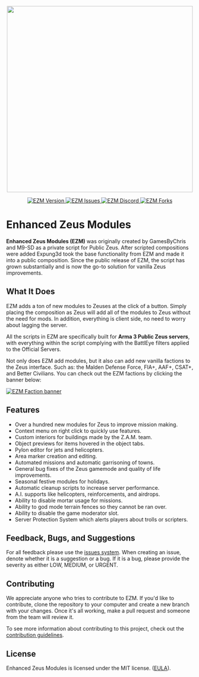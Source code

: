 
<p align="center">
    <img src="https://i.imgur.com/9an3mrd.png" width="500">
</p>

<p align="center">
    <a href="https://github.com/expung3d/Enhanced-Zeus-Modules/releases">
        <img src="https://img.shields.io/github/v/release/expung3d/Enhanced-Zeus-Modules?label=Version" alt="EZM Version" />
    </a>
    <a href="https://github.com/expung3d/Enhanced-Zeus-Modules/issues">
        <img src="https://img.shields.io/github/issues-raw/expung3d/Enhanced-Zeus-Modules?label=Issues" alt="EZM Issues" />
    </a>
    <a href="https://discord.gg/W4ew5HP">
        <img src="https://img.shields.io/discord/700228330959536190?color=7683D5&label=Discord&logo=What" alt="EZM Discord" />
    </a>
    <a href="https://github.com/expung3d/Enhanced-Zeus-Modules/network/members">
        <img src="https://img.shields.io/github/forks/expung3d/Enhanced-Zeus-Modules?color=d93f21&label=Forks" alt="EZM Forks" />
    </a>
</p>

# Enhanced Zeus Modules
**Enhanced Zeus Modules (EZM)** was originally created by GamesByChris and M9-SD as a private script for Public Zeus. After scripted compositions were added Expung3d took the base functionality from EZM and made it into a public composition. Since the public release of EZM, the script has grown substantially and is now the go-to solution for vanilla Zeus improvements.

## What It Does
EZM adds a ton of new modules to Zeuses at the click of a button. Simply placing the composition as Zeus will add all of the modules to Zeus without the need for mods. In addition, everything is client side, no need to worry about lagging the server.

All the scripts in EZM are specifically built for <strong>Arma 3 Public Zeus servers</strong>, with everything within the script complying with the BattlEye filters applied to the Official Servers.

Not only does EZM add modules, but it also can add new vanilla factions to the Zeus interface. Such as: the Malden Defense Force, FIA+, AAF+, CSAT+, and Better Civilians. You can check out the EZM factions by clicking the banner below:

<a href="https://steamcommunity.com/workshop/filedetails/?id=3364978220">
    <img src="https://imgur.com/NCVWbva.jpeg" alt="EZM Faction banner"/>
</a>

## Features
 - Over a hundred new modules for Zeus to improve mission making.
 - Context menu on right click to quickly use features.
 - Custom interiors for buildings made by the Z.A.M. team.
 - Object previews for items hovered in the object tabs.
 - Pylon editor for jets and helicopters.
 - Area marker creation and editing.
 - Automated missions and automatic garrisoning of towns.
 - General bug fixes of the Zeus gamemode and quality of life improvements.
 - Seasonal festive modules for holidays.
 - Automatic cleanup scripts to increase server performance. 
 - A.I. supports like helicopters, reinforcements, and airdrops.
 - Ability to disable mortar usage for missions.
 - Ability to god mode terrain fences so they cannot be ran over. 
 - Ability to disable the game moderator slot.
 - Server Protection System which alerts players about trolls or scripters.

## Feedback, Bugs, and Suggestions
For all feedback please use the [issues system](https://github.com/expung3d/Enhanced-Zeus-Modules/issues). When creating an issue, denote whether it is a suggestion or a bug. If it is a bug, please provide the severity as either LOW, MEDIUM, or URGENT.

## Contributing
We appreciate anyone who tries to contribute to EZM. If you'd like to contribute, clone the repository to your computer and create a new branch with your changes. Once it's all working, make a pull request and someone from the team will review it.

To see more information about contributing to this project, check out the [contribution guidelines](https://github.com/expung3d/Enhanced-Zeus-Modules/blob/main/CONTRIBUTING.md).

## License
Enhanced Zeus Modules is licensed under the MIT license. ([EULA](https://github.com/expung3d/Enhanced-Zeus-Modules/blob/main/LICENSE)).